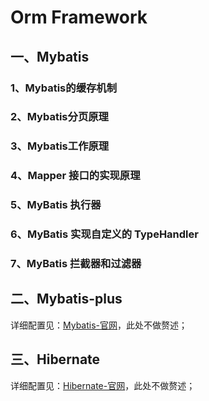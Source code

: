 # Orm Framework

## 一、Mybatis

### 1、Mybatis的缓存机制

### 2、Mybatis分页原理

### 3、Mybatis工作原理

### 4、Mapper 接口的实现原理

### 5、MyBatis 执行器

### 6、MyBatis 实现自定义的 TypeHandler

### 7、MyBatis 拦截器和过滤器

## 二、Mybatis-plus

详细配置见：[Mybatis-官网](https://baomidou.com/)，此处不做赘述；

## 三、Hibernate

详细配置见：[Hibernate-官网](https://hibernate.org/)，此处不做赘述；
